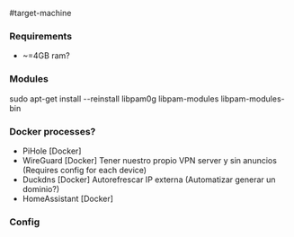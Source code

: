 #target-machine


### Requirements 

- ~=4GB ram?

### Modules

sudo apt-get install --reinstall libpam0g libpam-modules libpam-modules-bin

### Docker processes?


- PiHole [Docker]
- WireGuard [Docker] Tener nuestro propio VPN server y sin anuncios
(Requires config for each device)
- Duckdns [Docker] Autorefrescar IP externa (Automatizar generar un dominio?)
- HomeAssistant [Docker]

### Config 

